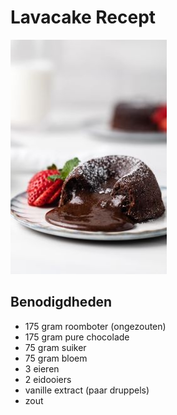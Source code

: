 # Lavacake Recept
![lavacake](lavacake.jpg)

## Benodigdheden
* 175 gram roomboter (ongezouten)
* 175 gram pure chocolade
* 75 gram suiker
* 75 gram bloem
* 3 eieren
* 2 eidooiers
* vanille extract (paar druppels)
* zout